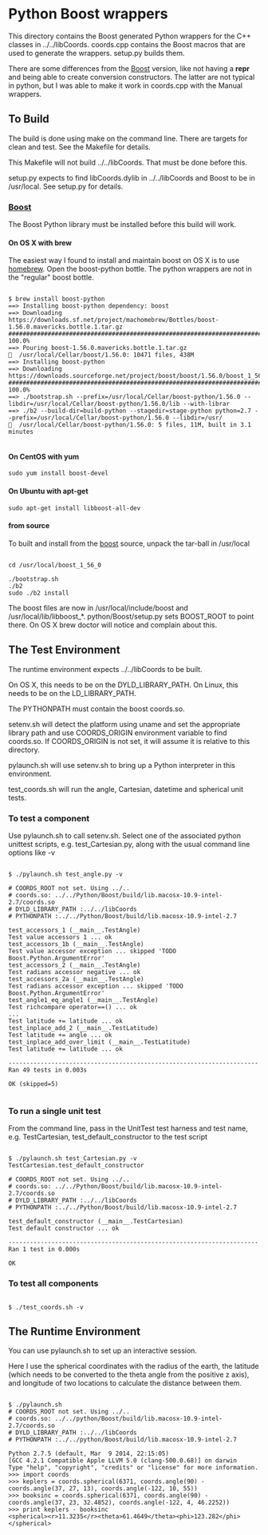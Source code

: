 # Python Boost wrappers

This directory contains the Boost generated Python wrappers for the C++
classes in ../../libCoords. coords.cpp contains the Boost macros that
are used to generate the wrappers. setup.py builds them.

There are some differences from the [Boost](../Boost) version,
like not having a __repr__ and being able to create conversion
constructors. The latter are not typical in python, but I was
able to make it work in coords.cpp with the Manual wrappers.


## To Build

The build is done using make on the command line. There are targets
for clean and test. See the Makefile for details.

This Makefile will not build ../../libCoords. That must be done before this.

setup.py expects to find libCoords.dylib in ../../libCoords and Boost
to be in /usr/local. See setup.py for details.


### [Boost](http://www.boost.org)

The Boost Python library must be installed before this build will
work.


#### On OS X with brew

The easiest way I found to install and maintain boost on OS X is to
use [homebrew](http://brew.sh). Open the boost-python bottle. The
python wrappers are not in the "regular" boost bottle.

```

$ brew install boost-python
==> Installing boost-python dependency: boost
==> Downloading https://downloads.sf.net/project/machomebrew/Bottles/boost-1.56.0.mavericks.bottle.1.tar.gz
######################################################################## 100.0%
==> Pouring boost-1.56.0.mavericks.bottle.1.tar.gz
🍺  /usr/local/Cellar/boost/1.56.0: 10471 files, 438M
==> Installing boost-python
==> Downloading https://downloads.sourceforge.net/project/boost/boost/1.56.0/boost_1_56_0.tar.bz2
######################################################################## 100.0%
==> ./bootstrap.sh --prefix=/usr/local/Cellar/boost-python/1.56.0 --libdir=/usr/local/Cellar/boost-python/1.56.0/lib --with-librar
==> ./b2 --build-dir=build-python --stagedir=stage-python python=2.7 --prefix=/usr/local/Cellar/boost-python/1.56.0 --libdir=/usr/
🍺  /usr/local/Cellar/boost-python/1.56.0: 5 files, 11M, built in 3.1 minutes


```

#### On CentOS with yum

```
sudo yum install boost-devel
```



#### On Ubuntu with apt-get


```
sudo apt-get install libboost-all-dev
```


#### from source

To built and install from the
[boost](http://www.boost.org/users/history/version_1_56_0.html)
source, unpack the tar-ball in /usr/local

```

cd /usr/local/boost_1_56_0

./bootstrap.sh
./b2
sudo ./b2 install
```

The boost files are now in /usr/local/include/boost and
/usr/local/lib/libboost_*.  python/Boost/setup.py sets BOOST_ROOT to
point there. On OS X brew doctor will notice and complain about this.


## The Test Environment

The runtime environment expects ../../libCoords to be built.

On OS X, this needs to be on the DYLD_LIBRARY_PATH.
On Linux, this needs to be on the LD_LIBRARY_PATH.

The PYTHONPATH must contain the boost coords.so.

setenv.sh will detect the platform using uname and set the appropriate
library path and use COORDS_ORIGIN environment variable to find
coords.so. If COORDS_ORIGIN is not set, it will assume it is relative
to this directory.

pylaunch.sh will use setenv.sh to bring up a Python interpreter in
this environment.

test_coords.sh will run the angle, Cartesian, datetime and spherical
unit tests.


### To test a component

Use pylaunch.sh to call setenv.sh. Select one of the associated python
unittest scripts, e.g. test_Cartesian.py, along with the usual command
line options like -v

```

$ ./pylaunch.sh test_angle.py -v

# COORDS_ROOT not set. Using ../..
# coords.so: ../../Python/Boost/build/lib.macosx-10.9-intel-2.7/coords.so
# DYLD_LIBRARY_PATH :../../libCoords
# PYTHONPATH :../../Python/Boost/build/lib.macosx-10.9-intel-2.7

test_accessors_1 (__main__.TestAngle)
Test value accessors 1 ... ok
test_accessors_1b (__main__.TestAngle)
Test value accessor exception ... skipped 'TODO Boost.Python.ArgumentError'
test_accessors_2 (__main__.TestAngle)
Test radians accessor negative ... ok
test_accessors_2a (__main__.TestAngle)
Test radians accessor exception ... skipped 'TODO Boost.Python.ArgumentError'
test_angle1_eq_angle1 (__main__.TestAngle)
Test richcompare operator==() ... ok
...
Test latitude += latitude ... ok
test_inplace_add_2 (__main__.TestLatitude)
Test latitude += angle ... ok
test_inplace_add_over_limit (__main__.TestLatitude)
Test latitude += latitude ... ok

----------------------------------------------------------------------
Ran 49 tests in 0.003s

OK (skipped=5)


```

### To run a single unit test

From the command line, pass in the UnitTest test harness and test name,
e.g. TestCartesian, test_default_constructor to the test script

```

$ ./pylaunch.sh test_Cartesian.py -v TestCartesian.test_default_constructor

# COORDS_ROOT not set. Using ../..
# coords.so: ../../Python/Boost/build/lib.macosx-10.9-intel-2.7/coords.so
# DYLD_LIBRARY_PATH :../../libCoords
# PYTHONPATH :../../Python/Boost/build/lib.macosx-10.9-intel-2.7

test_default_constructor (__main__.TestCartesian)
Test default constructor ... ok

----------------------------------------------------------------------
Ran 1 test in 0.000s

OK

```


### To test all components

```

$ ./test_coords.sh -v

```

## The Runtime Environment

You can use pylaunch.sh to set up an interactive session.

Here I use the spherical coordinates with the radius of the earth, the
latitude (which needs to be converted to the theta angle from the
positive z axis), and longitude of two locations to calculate the
distance between them.

```

$ ./pylaunch.sh
# COORDS_ROOT not set. Using ../..
# coords.so: ../../python/Boost/build/lib.macosx-10.9-intel-2.7/coords.so
# DYLD_LIBRARY_PATH :../../libCoords
# PYTHONPATH :../../python/Boost/build/lib.macosx-10.9-intel-2.7

Python 2.7.5 (default, Mar  9 2014, 22:15:05)
[GCC 4.2.1 Compatible Apple LLVM 5.0 (clang-500.0.68)] on darwin
Type "help", "copyright", "credits" or "license" for more information.
>>> import coords
>>> keplers = coords.spherical(6371, coords.angle(90) - coords.angle(37, 27, 13), coords.angle(-122, 10, 55))
>>> booksinc = coords.spherical(6371, coords.angle(90) - coords.angle(37, 23, 32.4852), coords.angle(-122, 4, 46.2252))
>>> print keplers - booksinc
<spherical><r>11.3235</r><theta>61.4649</theta><phi>123.282</phi></spherical>

```